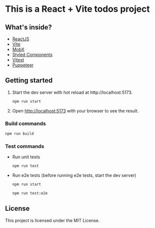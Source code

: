 # This is a React + Vite todos project

## What's inside?

- [ReactJS](https://reactjs.org)
- [Vite](https://vitejs.dev)
- [MobX](https://mobx.js.org/)
- [Styled Components](https://styled-components.com)
- [Vitest](https://vitest.dev)
- [Puppeteer](https://pptr.dev)

## Getting started

1. Start the dev server with hot reload at http://localhost:5173.
   ```bash
   npm run start
   ```

2. Open [http://localhost:5173](http://localhost:5173) with your browser to see the result.

### Build commands

```bash
npm run build
```

### Test commands

- Run unit tests
  ```bash
  npm run test
  ```

- Run e2e tests (before running e2e tests, start the dev server)
  ```bash
  npm run start
  ```
  
  ```bash
  npm run test:e2e
  ```

## License

This project is licensed under the MIT License.
